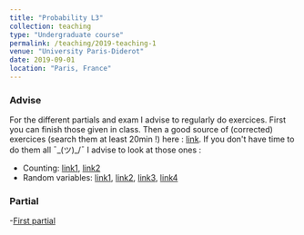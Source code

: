 ```yaml
---
title: "Probability L3"
collection: teaching
type: "Undergraduate course"
permalink: /teaching/2019-teaching-1
venue: "University Paris-Diderot"
date: 2019-09-01
location: "Paris, France"
---
```




### Advise 

For the different partials and exam I advise to regularly do exercices. First you can finish those given in class. Then a good source of (corrected) exercices (search them at least 20min !) here : [link](http://www.bibmath.net/ressources/index.php?action=affiche&quoi=bde/proba.html). If you don't have time to do them all ¯\_(ツ)_/¯  I advise to look at those ones :
- Counting: [link1](http://www.bibmath.net/ressources/index.php?action=affiche&quoi=bde/proba/denombrement-theo&type=fexo), [link2](http://www.bibmath.net/ressources/index.php?action=affiche&quoi=bde/proba/denombrement&type=fexo)
- Random variables: [link1](http://www.bibmath.net/ressources/index.php?action=affiche&quoi=bde/proba/vacontinue&type=fexo), [link2](http://www.bibmath.net/ressources/index.php?action=affiche&quoi=bde/proba/vacontinueusuelles&type=fexo),  [link3](http://www.bibmath.net/ressources/index.php?action=affiche&quoi=bde/proba/vagenerale&type=fexo), [link4](http://www.bibmath.net/ressources/index.php?action=affiche&quoi=bde/proba/vectalea&type=fexo)

### Partial
-[First partial](https://enzoMiller.github.io/files/cv-enzo-miller.pdf)

